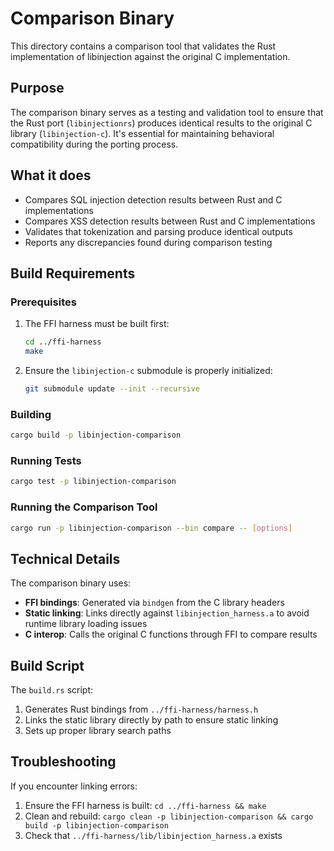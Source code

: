 # Comparison Binary

This directory contains a comparison tool that validates the Rust implementation of libinjection against the original C implementation.

## Purpose

The comparison binary serves as a testing and validation tool to ensure that the Rust port (`libinjectionrs`) produces identical results to the original C library (`libinjection-c`). It's essential for maintaining behavioral compatibility during the porting process.

## What it does

- Compares SQL injection detection results between Rust and C implementations
- Compares XSS detection results between Rust and C implementations
- Validates that tokenization and parsing produce identical outputs
- Reports any discrepancies found during comparison testing

## Build Requirements

### Prerequisites

1. The FFI harness must be built first:
   ```bash
   cd ../ffi-harness
   make
   ```

2. Ensure the `libinjection-c` submodule is properly initialized:
   ```bash
   git submodule update --init --recursive
   ```

### Building

```bash
cargo build -p libinjection-comparison
```

### Running Tests

```bash
cargo test -p libinjection-comparison
```

### Running the Comparison Tool

```bash
cargo run -p libinjection-comparison --bin compare -- [options]
```

## Technical Details

The comparison binary uses:

- **FFI bindings**: Generated via `bindgen` from the C library headers
- **Static linking**: Links directly against `libinjection_harness.a` to avoid runtime library loading issues
- **C interop**: Calls the original C functions through FFI to compare results

## Build Script

The `build.rs` script:
1. Generates Rust bindings from `../ffi-harness/harness.h`
2. Links the static library directly by path to ensure static linking
3. Sets up proper library search paths

## Troubleshooting

If you encounter linking errors:
1. Ensure the FFI harness is built: `cd ../ffi-harness && make`
2. Clean and rebuild: `cargo clean -p libinjection-comparison && cargo build -p libinjection-comparison`
3. Check that `../ffi-harness/lib/libinjection_harness.a` exists
